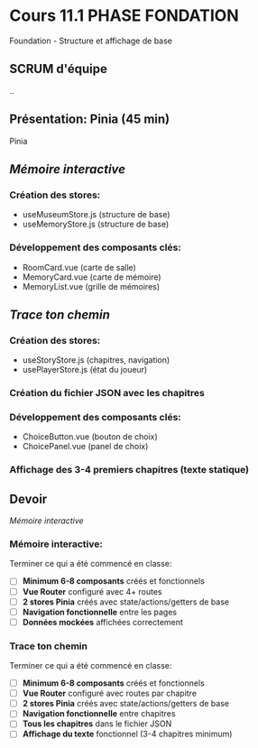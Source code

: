 # Cours 11.1 PHASE FONDATION

Foundation - Structure et affichage de base

<!-- mercredi 12 novembre -->

## SCRUM d'équipe

..


## Présentation: Pinia (45 min)

Pinia

## *Mémoire interactive*

### Création des stores:

- useMuseumStore.js (structure de base)
- useMemoryStore.js (structure de base)

### Développement des composants clés:

- RoomCard.vue (carte de salle)
- MemoryCard.vue (carte de mémoire)
- MemoryList.vue (grille de mémoires)

## *Trace ton chemin*

### Création des stores:

- useStoryStore.js (chapitres, navigation)
- usePlayerStore.js (état du joueur)

### Création du fichier JSON avec les chapitres

### Développement des composants clés:

- ChoiceButton.vue (bouton de choix)
- ChoicePanel.vue (panel de choix)

### Affichage des 3-4 premiers chapitres (texte statique)


## Devoir

*Mémoire interactive*

### Mémoire interactive:

Terminer ce qui a été commencé en classe:

- [ ] **Minimum 6-8 composants** créés et fonctionnels
- [ ] **Vue Router** configuré avec 4+ routes
- [ ] **2 stores Pinia** créés avec state/actions/getters de base
- [ ] **Navigation fonctionnelle** entre les pages
- [ ] **Données mockées** affichées correctement

### Trace ton chemin

Terminer ce qui a été commencé en classe:

- [ ] **Minimum 6-8 composants** créés et fonctionnels
- [ ] **Vue Router** configuré avec routes par chapitre
- [ ] **2 stores Pinia** créés avec state/actions/getters de base
- [ ] **Navigation fonctionnelle** entre chapitres
- [ ] **Tous les chapitres** dans le fichier JSON
- [ ] **Affichage du texte** fonctionnel (3-4 chapitres minimum)